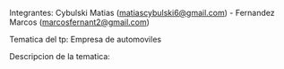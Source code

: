 Integrantes: Cybulski Matias (matiascybulski6@gmail.com) - Fernandez Marcos (marcosfernant2@gmail.com)

Tematica del tp: Empresa de automoviles

Descripcion de la tematica:
